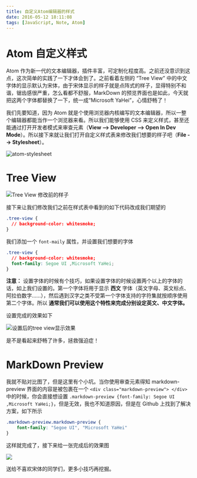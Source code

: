 ```yaml
---
title: 自定义Atom编辑器的样式
date: 2016-05-12 18:11:08
tags: [JavaScript, Note, Atom]
---
```


# Atom 自定义样式

Atom 作为新一代的文本编辑器，插件丰富，可定制化程度高。之前还没意识到这点，这次简单的实践了一下才体会到了。之前看着左侧的 “Tree View” 中的中文字体的显示默认为宋体，由于宋体显示的样子就是点阵式的样子，显得特别不和谐，锯齿感很严重，怎么看都不舒服，MarkDown 的预览界面也是如此，今天就把这两个字体都替换了一下，统一成“Microsoft YaHei”，心情舒畅了！

<!-- more -->

我们先要知道，因为 Atom 就是个使用浏览器内核编写的文本编辑器，所以一整个编辑器都能当作一个浏览器来看。所以我们能够使用 CSS 来定义样式，甚至还能通过打开开发者模式来审查元素（**View --> Developer --> Open In Dev Mode**）。所以接下来就让我们打开自定义样式表来修改我们想要的样子吧（**File --> Stylesheet**）。

![atom-stylesheet](http://7xs7xr.com1.z0.glb.clouddn.com/atom-stylesheet.png)

# Tree View

![Tree View 修改前的样子](http://7xs7xr.com1.z0.glb.clouddn.com/old-tree-view.png)

接下来让我们修改我们之前在样式表中看到的如下代码改成我们期望的

```css
.tree-view {
  // background-color: whitesmoke;
}
```
我们添加一个 `font-maily` 属性，并设置我们想要的字体

```css
.tree-view {
  // background-color: whitesmoke;
  font-family: Segoe UI ,Microsoft YaHei;
}
```
**注意：** 设置字体的时候有个技巧，如果设置字体的时候设置两个以上的字体的话，如上我们设置的。第一个字体将用于显示 **西文** 字体（英文字母、英文标点、阿拉伯数字……），然后遇到汉字之类不受第一个字体支持的字符集就按顺序使用第二个字体。所以 **通常我们可以使用这个特性来完成分别设定英文、中文字体。**

设置完成的效果如下

![设置后的tree view显示效果](http://7xs7xr.com1.z0.glb.clouddn.com/new-tree-view.png)

是不是看起来舒畅了许多，拯救强迫症！

# MarkDown Preview

我就不贴对比图了，但是这里有个小坑。当你使用审查元素得知 markdown-preview 界面的内容是被包裹在一个 `<div class="markdown-preview"> </div>` 中的时候，你会直接想设置 `.markdown-preview {font-family: Segoe UI ,Microsoft YaHei;}`，但是无效，我也不知道原因，但是在 Github 上找到了解决方案，如下所示

``` css
.markdown-preview.markdown-preview {
    font-family: "Segoe UI", "Microsoft YaHei"
}
```

这样就完成了，接下来给一张完成后的效果图

![](http://7xs7xr.com1.z0.glb.clouddn.com/mardown-preview-font-be-customized.png)

送给不喜欢宋体的同学们，更多小技巧再挖掘。
